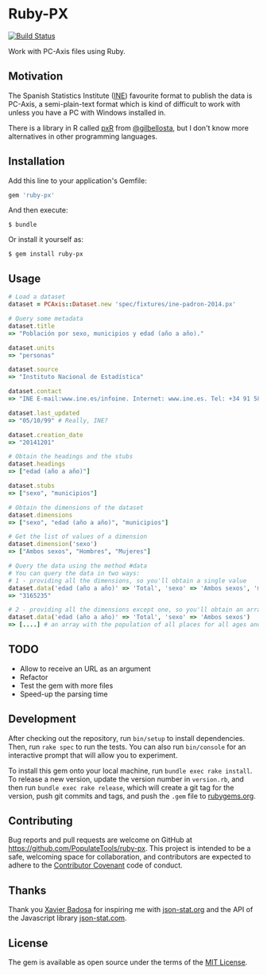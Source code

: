 # Ruby-PX

[![Build Status](https://travis-ci.org/PopulateTools/ruby-px.svg?branch=master)](https://travis-ci.org/PopulateTools/ruby-px)

Work with PC-Axis files using Ruby.

## Motivation

The Spanish Statistics Institute ([INE](http://www.ine.es/welcome.shtml)) favourite format to publish
the data is PC-Axis, a semi-plain-text format which is kind of difficult to work with unless you
have a PC with Windows installed in.

There is a library in R called [pxR](https://github.com/cran/pxR) from [@gilbellosta](https://twitter.com/gilbellosta), but I don't know more alternatives in other programming languages.

## Installation

Add this line to your application's Gemfile:

```ruby
gem 'ruby-px'
```

And then execute:

    $ bundle

Or install it yourself as:

    $ gem install ruby-px

## Usage

```ruby
# Load a dataset
dataset = PCAxis::Dataset.new 'spec/fixtures/ine-padron-2014.px'

# Query some metadata
dataset.title
=> "Población por sexo, municipios y edad (año a año)."

dataset.units
=> "personas"

dataset.source
=> "Instituto Nacional de Estadística"

dataset.contact
=> "INE E-mail:www.ine.es/infoine. Internet: www.ine.es. Tel: +34 91 583 91 00 Fax: +34 91 583 91 58"

dataset.last_updated
=> "05/10/99" # Really, INE?

dataset.creation_date
=> "20141201"

# Obtain the headings and the stubs
dataset.headings
=> ["edad (año a año)"]

dataset.stubs
=> ["sexo", "municipios"]

# Obtain the dimensions of the dataset
dataset.dimensions
=> ["sexo", "edad (año a año)", "municipios"]

# Get the list of values of a dimension
dataset.dimension('sexo')
=> ["Ambos sexos", "Hombres", "Mujeres"]

# Query the data using the method #data
# You can query the data in two ways:
# 1 - providing all the dimensions, so you'll obtain a single value
dataset.data('edad (año a año)' => 'Total', 'sexo' => 'Ambos sexos', 'municipios' => '28079-Madrid')
=> "3165235"

# 2 - providing all the dimensions except one, so you'll obtain an array
dataset.data('edad (año a año)' => 'Total', 'sexo' => 'Ambos sexos')
=> [....] # an array with the population of all places for all ages and both sexs

```

## TODO

- Allow to receive an URL as an argument
- Refactor
- Test the gem with more files
- Speed-up the parsing time


## Development

After checking out the repository, run `bin/setup` to install dependencies. Then, run `rake spec` to run the tests. You can also run `bin/console` for an interactive prompt that will allow you to experiment.

To install this gem onto your local machine, run `bundle exec rake install`. To release a new version, update the version number in `version.rb`, and then run `bundle exec rake release`, which will create a git tag for the version, push git commits and tags, and push the `.gem` file to [rubygems.org](https://rubygems.org).

## Contributing

Bug reports and pull requests are welcome on GitHub at https://github.com/PopulateTools/ruby-px. This project is intended to be a safe, welcoming space for collaboration, and contributors are expected to adhere to the [Contributor Covenant](contributor-covenant.org) code of conduct.

## Thanks

Thank you [Xavier Badosa](https://twitter.com/badosa) for inspiring me with [json-stat.org](http://json-stat.org/) and the API of
the Javascript library [json-stat.com](http://json-stat.com/).

## License

The gem is available as open source under the terms of the [MIT License](http://opensource.org/licenses/MIT).

